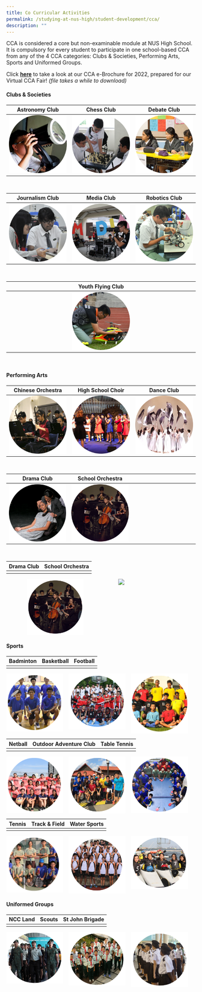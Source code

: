 ```yaml
---
title: Co Curricular Activities
permalink: /studying-at-nus-high/student-development/cca/
description: ""
---
```

CCA is considered a core but non-examinable module at NUS High School. It is compulsory for every student to participate in one school-based CCA from any of the 4 CCA categories: Clubs &amp; Societies, Performing Arts, Sports and Uniformed Groups.

Click&nbsp;**<a target="_blank" href="/files/CCA/ccabrochure.pdf">here</a>**&nbsp;to take a look at our CCA e-Brochure for 2022, prepared for our Virtual CCA Fair!&nbsp;_(file takes a while to download)_

#### **Clubs &amp; Societies**
<table>
	<thead>
		<tr>
			<th style="width: 33%; text-align: center">
					Astronomy Club
			</th>
			<th style="width: 33%; text-align: center">
				Chess Club
			</th>
			<th style="width: 33%; text-align: center">
				Debate Club
			</th>
		</tr>
	</thead>
	<tbody>
		<tr>
			<td style="text-align:center"> 
				<img src="/images/Student Development/CCA/ccapic1.png" style="max-width=100%; max-height=100%">
			</td>
			<td style="text-align:center">
			<img src="/images/Student Development/CCA/ccapic2.png" style="max-width=100%; max-height=100%">
			</td>
			<td style="text-align:center">
			<img src="/images/Student Development/CCA/ccapic3.png" style="max-width=100%; max-height=100%">
			</td>
		</tr>
	</tbody>
</table>

<br>

<table>
	<thead>
		<tr>
			<th style="width: 33%; text-align: center">
					Journalism Club
			</th>
			<th style="width: 33%; text-align: center">
				Media Club
			</th>
			<th style="width: 33%; text-align: center">
				Robotics Club
			</th>
		</tr>
	</thead>
	<tbody>
		<tr>
			<td style="text-align:center"> 
				<img src="/images/Student Development/CCA/ccapic4.png" style="max-width=100%; max-height=100%">
			</td>
			<td style="text-align:center">
			<img src="/images/Student Development/CCA/ccapic5.png" style="max-width=100%; max-height=100%">
			</td>
			<td style="text-align:center">
			<img src="/images/Student Development/CCA/ccapic6.png" style="max-width=100%; max-height=100%">
			</td>
		</tr>
	</tbody>
</table>

<br>

<table>
	<thead>
		<tr>
			<th style="width: 33%; text-align: center">
			</th>
			<th style="width: 33%; text-align: center">
					Youth Flying Club
			</th>
			<th style="width: 33%; text-align: center">
			</th>
		</tr>
	</thead>
	<tbody>
		<tr>
			<td>
			</td>
			<td style="text-align:center">
			<img src="/images/Student Development/CCA/ccapic7.png" style="max-width=100%; max-height=100%">
			</td>
			<td>
			</td>
		</tr>
	</tbody>
</table>

<br>

#### **Performing Arts**
<table>
	<thead>
		<tr>
			<th style="width: 33%; text-align: center">
				Chinese Orchestra
			</th>
			<th style="width: 33%; text-align: center">
				High School Choir
			</th>
			<th style="width: 33%; text-align: center">
				Dance Club
			</th>
		</tr>
	</thead>
	<tbody>
		<tr>
			<td style="text-align:center"> 
				<img src="/images/Student Development/CCA/ccapic8.png" style="max-width=100%; max-height=100%">
			</td>
			<td style="text-align:center">
			<img src="/images/Student Development/CCA/ccapic9.png" style="max-width=100%; max-height=100%">
			</td>
			<td style="text-align:center">
			<img src="/images/Student Development/CCA/ccapic10.png" style="max-width=100%; max-height=100%">
			</td>
		</tr>
	</tbody>
</table>

<br>

<table>
	<thead>
		<tr>
			<th style="width: 33%; text-align: center">
				Drama Club
			</th>
			<th style="width: 33%; text-align: center">
				School Orchestra
			</th>
			<th>
			</th>
		</tr>
	</thead>
	<tbody>
		<tr>
			<td style="text-align:center">
			<img src="/images/Student Development/CCA/ccapic11.png" style="max-width=100%; max-height=100%">
			</td>
			<td style="text-align:center">
			<img src="/images/Student Development/CCA/ccapic12.png" style="max-width=100%; max-height=100%">
			</td>
			<td>
			</td>
		</tr>
	</tbody>
</table>

<br>

| Drama Club | School Orchestra |
|:---:|:---:|
|  |  |

<img src="/images/cca11.png" style="width:30%;margin-right:55px;" align="right">
<img src="/images/cca12.png" style="width:30%;margin-left:55px;" align="left">

<br clear="left">


#### **Sports**

| Badminton | Basketball | Football |
|:---:|:---:|:---:|
|  |  |  |

<img src="/images/cca13.png" style="width:30%;margin-right:15px;" align="left">
<img src="/images/cca14.png" style="width:30%;margin-right:15px;" align="left">
<img src="/images/cca15.png" style="width:30%;margin-right:15px;" align="left">

<br clear="left">

| Netball | Outdoor Adventure Club | Table Tennis |
|:---:|:---:|:---:|
|  |  |  |

<img src="/images/cca16.png" style="width:30%;margin-right:15px;" align="left">
<img src="/images/cca17.png" style="width:30%;margin-right:15px;" align="left">
<img src="/images/cca18.png" style="width:30%;margin-right:15px;" align="left">

<br clear="left">

| Tennis | Track &amp; Field | Water Sports |
|:---:|:---:|:---:|
|  |  |  |

<img src="/images/cca19.png" style="width:30%;margin-right:15px;" align="left">
<img src="/images/cca20.png" style="width:30%;margin-right:15px;" align="left">
<img src="/images/cca21.png" style="width:30%;margin-right:15px;" align="left">

<br clear="left">

#### **Uniformed Groups**

| NCC Land | Scouts | St John Brigade |
|:---:|:---:|:---:|
|  |  |  |

<img src="/images/cca22.png" style="width:30%;margin-right:15px;" align="left">
<img src="/images/cca23.png" style="width:30%;margin-right:15px;" align="left">
<img src="/images/cca24.png" style="width:30%;margin-right:15px;" align="left">

<br clear="left">
